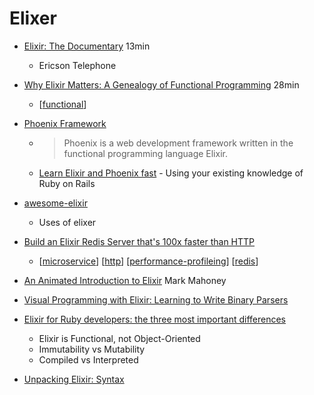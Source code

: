 Elixer
======

* [Elixir: The Documentary](https://www.youtube.com/watch?v=lxYFOM3UJzo) 13min
    * Ericson Telephone
* [Why Elixir Matters: A Genealogy of Functional Programming](https://www.youtube.com/watch?v=cWAHpvkh8Vs) 28min
    * [[functional]]
* [Phoenix Framework](https://en.wikipedia.org/wiki/Phoenix_(web_framework))
    * > Phoenix is a web development framework written in the functional programming language Elixir.
    * [Learn Elixir and Phoenix fast](https://phoenixonrails.com/) - Using your existing knowledge of Ruby on Rails 
* [awesome-elixir](https://github.com/h4cc/awesome-elixir)
    * Uses of elixer
* [Build an Elixir Redis Server that's 100x faster than HTTP](https://docs.statetrace.com/blog/redis-server/)
    * [[microservice]] [[http]] [[performance-profileing]] [[redis]]
* [An Animated Introduction to Elixir](https://markm208.github.io/exbook/) Mark Mahoney
* [Visual Programming with Elixir: Learning to Write Binary Parsers](https://hansonkd.medium.com/building-beautiful-binary-parsers-in-elixir-1bd7f865bf17)

* [Elixir for Ruby developers: the three most important differences](https://phoenixonrails.com/blog/elixir-for-ruby-developers-the-three-most-important-differences)
    * Elixir is Functional, not Object-Oriented
    * Immutability vs Mutability
    * Compiled vs Interpreted
* [Unpacking Elixir: Syntax](https://underjord.io/unpacking-elixir-syntax.html)

[//begin]: # "Autogenerated link references for markdown compatibility"
[functional]: functional.md "Functional Programming"
[microservice]: microservice.md "MicroService"
[http]: http.md "HTTP"
[performance-profileing]: performance-profileing.md "Performance Profiling"
[redis]: redis.md "Redis"
[//end]: # "Autogenerated link references"